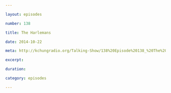 ```yaml
---

layout: episodes

number: 138

title: The Harlemans

date: 2014-10-22

meta: http://kchungradio.org/Talking-Show/138%20Episode%20138_%20The%20Harlemans.mp3

excerpt: 

duration: 

category: episodes

---
```


